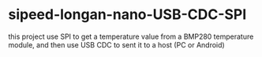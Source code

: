 # sipeed-longan-nano-USB-CDC-SPI
this project use SPI to get a temperature value from a BMP280 temperature module,   and then use USB CDC to sent it to a host (PC or Android)

